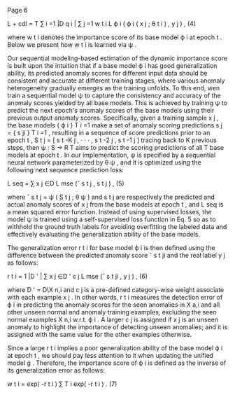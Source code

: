 Page 6

L + cdl = T ∑ i =1 |D q i | ∑ j =1 w t i L ϕ i ( ϕ i ( x j ; θ t i ) , y j ) , (4)

where w t i denotes the importance score of its base model ϕ i at epoch t . Below we present how w t i is learned via ψ .

Our sequential modeling-based estimation of the dynamic importance score is built upon the intuition that if a base model ϕ i has good generalization ability, its predicted anomaly scores for different input data should be consistent and accurate at different training stages, where various anomaly heterogeneity gradually emerges as the training unfolds. To this end, wen train a sequential model ψ to capture the consistency and accuracy of the anomaly scores yielded by all base models. This is achieved by training ψ to predict the next epoch's anomaly scores of the base models using their previous output anomaly scores. Specifically, given a training sample x j , the base models { ϕ i } T i =1 make a set of anomaly scoring predictions s j = { s ji } T i =1 , resulting in a sequence of score predictions prior to an epoch t , S t j = [ s t -K j , · · · , s t -2 j , s t -1 j ] tracing back to K previous steps, then ψ : S → R T aims to predict the scoring predictions of all T base models at epoch t . In our implementation, ψ is specified by a sequential neural network parameterized by θ ψ , and it is optimized using the following next sequence prediction loss:

L seq = ∑ x j ∈D L mse (ˆ s t j , s t j ) , (5)

where ˆ s t j = ψ ( S t j ; θ ψ ) and s t j are respectively the predicted and actual anomaly scores of x j from the base models at epoch t , and L seq is a mean squared error function. Instead of using supervised losses, the model ψ is trained using a self-supervised loss function in Eq. 5 so as to withhold the ground truth labels for avoiding overfitting the labeled data and effectively evaluating the generalization ability of the base models.

The generalization error r t i for base model ϕ i is then defined using the difference between the predicted anomaly score ˆ s t ji and the real label y j as follows:

r t i = 1 |D ' | ∑ x j ∈D ' c j L mse (ˆ s t ji , y j ) , (6)

where D ' = D\X n,i and c j is a pre-defined category-wise weight associate with each example x j . In other words, r t i measures the detection error of ϕ i in predicting the anomaly scores for the seen anomalies in X a,i and all other unseen normal and anomaly training examples, excluding the seen normal examples X n,i w.r.t. ϕ i . A larger c j is assigned if x j is an unseen anomaly to highlight the importance of detecting unseen anomalies; and it is assigned with the same value for the other examples otherwise.

Since a large r t i implies a poor generalization ability of the base model ϕ i at epoch t , we should pay less attention to it when updating the unified model g . Therefore, the importance score of ϕ i is defined as the inverse of its generalization error as follows:

w t i = exp( -r t i ) ∑ T i exp( -r t i ) . (7)